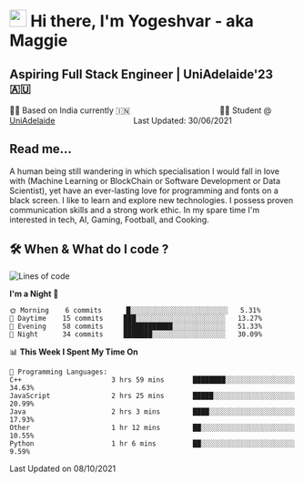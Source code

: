 <h1><img src="https://emojis.slackmojis.com/emojis/images/1531849430/4246/blob-sunglasses.gif?1531849430" width="30"/> Hi there, I'm Yogeshvar - aka Maggie</h1>

## Aspiring Full Stack Engineer | UniAdelaide'23 🇦🇺  
🏂🏻  Based on India currently 🇮🇳 &nbsp;&nbsp;&nbsp;&nbsp;&nbsp;&nbsp;&nbsp;&nbsp;&nbsp;&nbsp;&nbsp;&nbsp;&nbsp;&nbsp;&nbsp;&nbsp;&nbsp;&nbsp;&nbsp;&nbsp;&nbsp;&nbsp;&nbsp;&nbsp;&nbsp;&nbsp;&nbsp;&nbsp;&nbsp;&nbsp;&nbsp;&nbsp;&nbsp;&nbsp;&nbsp;&nbsp;&nbsp;&nbsp;&nbsp;👨‍💻 Student @ [UniAdelaide](https://www.adelaide.edu.au)   &nbsp;&nbsp;&nbsp;&nbsp;&nbsp;&nbsp;&nbsp;&nbsp;&nbsp;&nbsp;&nbsp;&nbsp;&nbsp;&nbsp;&nbsp;&nbsp;&nbsp;&nbsp;&nbsp;&nbsp;&nbsp;&nbsp;&nbsp;&nbsp;&nbsp;&nbsp;&nbsp;&nbsp;&nbsp;&nbsp;&nbsp;&nbsp; &nbsp;Last Updated: 30/06/2021

## Read me...

A human being still wandering in which specialisation I would fall in love with (Machine Learning or BlockChain or Software Development or Data Scientist), yet have an ever-lasting love for programming and fonts on a black screen. I like to learn and explore new technologies. I possess proven communication skills and a strong work ethic. In my spare time I'm interested in tech, AI, Gaming, Football, and Cooking.

## 🛠 When & What do I code ?  

<!--START_SECTION:waka-->
![Lines of code](https://img.shields.io/badge/From%20Hello%20World%20I%27ve%20Written-76961%20lines%20of%20code-blue)

**I'm a Night 🦉** 

```text
🌞 Morning    6 commits      █░░░░░░░░░░░░░░░░░░░░░░░░   5.31% 
🌆 Daytime    15 commits     ███░░░░░░░░░░░░░░░░░░░░░░   13.27% 
🌃 Evening    58 commits     ████████████░░░░░░░░░░░░░   51.33% 
🌙 Night      34 commits     ███████░░░░░░░░░░░░░░░░░░   30.09%

```


📊 **This Week I Spent My Time On** 

```text
💬 Programming Languages: 
C++                      3 hrs 59 mins       ████████░░░░░░░░░░░░░░░░░   34.63% 
JavaScript               2 hrs 25 mins       █████░░░░░░░░░░░░░░░░░░░░   20.99% 
Java                     2 hrs 3 mins        ████░░░░░░░░░░░░░░░░░░░░░   17.93% 
Other                    1 hr 12 mins        ██░░░░░░░░░░░░░░░░░░░░░░░   10.55% 
Python                   1 hr 6 mins         ██░░░░░░░░░░░░░░░░░░░░░░░   9.59%

```


 Last Updated on 08/10/2021
<!--END_SECTION:waka-->
